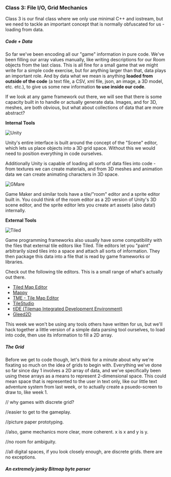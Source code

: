 ### Class 3: File I/O, Grid Mechanics

Class 3 is our final class where we only use minimal C++ and iostream, but we need to tackle an important concept that is normally obfuscated for us - loading from data. 

##### Code + Data

So far we've been encoding all our "game" information in pure code. We've been filling our array values manually, like writing descriptions for our Room objects from the last class. This is all fine for a small game that we might write for a simple code exercise, but for anything larger than that, data plays an important role. And by data what we mean is anything **loaded from outside of the code** (a text file, a CSV, xml file, json, an image, a 3D model, etc. etc.), to give us some new information **to use inside our code**.

If we look at any game framework out there, we will see that there is some capacity built in to handle or actually generate data. Images, and for 3D, meshes, are both obvious, but what about collections of data that are more abstract?

**Internal Tools**

![Unity](https://raw.githubusercontent.com/whoisbma/Game-Aesthetics-SP15/master/class-03-fileIO/images/unity.jpg)

Unity's entire interface is built around the concept of the "Scene" editor, which lets us place objects into a 3D grid space. Without this we would need to position everything in code ourselves. 

Additionally Unity is capable of loading all sorts of data files into code - from textures we can create materials, and from 3D meshes and animation data we can create animating characters in 3D space.

![GMare](https://raw.githubusercontent.com/whoisbma/Game-Aesthetics-SP15/master/class-03-fileIO/images/gmare.png)

Game Maker and similar tools have a tile/"room" editor and a sprite editor built in. You could think of the room editor as a 2D version of Unity's 3D scene editor, and the sprite editor lets you create art assets (also data!) internally.

**External Tools**

![Tiled](https://raw.githubusercontent.com/whoisbma/Game-Aesthetics-SP15/master/class-03-fileIO/images/Tiled.png)

Game programming frameworks also usually have some compatibility with the files that external tile editors like Tiled. Tile editors let you "paint" arbitrarily sized tiles into a space and attach all sorts of information. They then package this data into a file that is read by game frameworks or libraries.

Check out the following tile editors. This is a small range of what's actually out there.

* [Tiled Map Editor](http://www.mapeditor.org/)
* [Mappy](http://tilemap.co.uk/mappy.php)
* [TME - Tile Map Editor](http://tilemapeditor.com/)
* [TileStudio](http://tilestudio.sourceforge.net/)
* [tIDE (Tilemap Integrated Development Environment)](http://tide.codeplex.com/)
* [Gleed2D](https://github.com/SteveDunn/Gleed2D/wiki)

This week we won't be using any tools others have written for us, but we'll hack together a little version of a simple data parsing tool ourselves, to load into code, then use its information to fill a 2D array.

##### The Grid

Before we get to code though, let's think for a minute about why we're fixating so much on the idea of grids to begin with. Everything we've done so far since day 1 involves a 2D array of data, and we've specifically been using these arrays as a means to represent 2-dimensional space. This could mean space that is represented to the user in text only, like our little text adventure system from last week, or to actually create a psuedo-screen to draw to, like week 1. 

// why games with discrete grid?

//easier to get to the gameplay.

//picture paper prototyping.

//also, game mechanics more clear, more coherent. x is x and y is y.

//no room for ambiguity.

//all digital spaces, if you look closely enough, are discrete grids. there are no exceptions.

##### An extremely janky Bitmap byte parser



